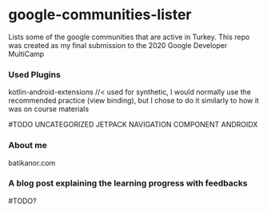 # google-communities-lister
Lists some of the google communities that are active in Turkey. This repo was created as my final submission to the 2020 Google Developer MultiCamp
### Used Plugins
kotlin-android-extensions //< used for synthetic, I would normally use the recommended practice (view binding), but I chose to do it similarly to how it was on course materials


#TODO UNCATEGORIZED
JETPACK NAVIGATION COMPONENT ANDROIDX



### About me
batikanor.com

### A blog post explaining the learning progress with feedbacks
#TODO?